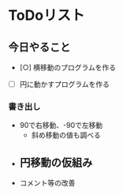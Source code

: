 # ToDoリスト

## 今日やること
- [○] 横移動のプログラムを作る
- [ ] 円に動かすプログラムを作る

### 書き出し
- 90で右移動、-90で左移動
    - 斜め移動の値も調べる
- 円移動の仮組み
    - 
- コメント等の改善